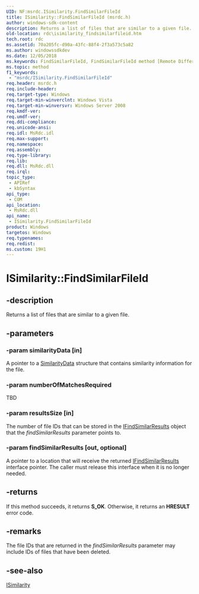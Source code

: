 ```yaml
---
UID: NF:msrdc.ISimilarity.FindSimilarFileId
title: ISimilarity::FindSimilarFileId (msrdc.h)
author: windows-sdk-content
description: Returns a list of files that are similar to a given file.
old-location: rdc\isimilarity_findsimilarfileid.htm
tech.root: rdc
ms.assetid: 70a205fc-d90a-43fc-88f4-2f3a573c5a82
ms.author: windowssdkdev
ms.date: 12/05/2018
ms.keywords: FindSimilarFileId, FindSimilarFileId method [Remote Differential Compression], FindSimilarFileId method [Remote Differential Compression],ISimilarity interface, ISimilarity interface [Remote Differential Compression],FindSimilarFileId method, ISimilarity.FindSimilarFileId, ISimilarity::FindSimilarFileId, fs.isimilarity_findsimilarfileid, msrdc/ISimilarity::FindSimilarFileId, rdc.isimilarity_findsimilarfileid
ms.topic: method
f1_keywords: 
 - "msrdc/ISimilarity.FindSimilarFileId"
req.header: msrdc.h
req.include-header: 
req.target-type: Windows
req.target-min-winverclnt: Windows Vista
req.target-min-winversvr: Windows Server 2008
req.kmdf-ver: 
req.umdf-ver: 
req.ddi-compliance: 
req.unicode-ansi: 
req.idl: MsRdc.idl
req.max-support: 
req.namespace: 
req.assembly: 
req.type-library: 
req.lib: 
req.dll: MsRdc.dll
req.irql: 
topic_type:
 - APIRef
 - kbSyntax
api_type:
 - COM
api_location:
 - MsRdc.dll
api_name:
 - ISimilarity.FindSimilarFileId
product: Windows
targetos: Windows
req.typenames: 
req.redist: 
ms.custom: 19H1
---
```


# ISimilarity::FindSimilarFileId


## -description


Returns a list of files that are similar to a given file.


## -parameters




### -param similarityData [in]

A pointer to a <a href="https://docs.microsoft.com/previous-versions/windows/desktop/api/msrdc/ns-msrdc-__midl___midl_itf_msrdc_0000_0000_0012">SimilarityData</a> structure that contains similarity information for the file.


### -param numberOfMatchesRequired

TBD


### -param resultsSize [in]

The number of file IDs that can be stored in the <a href="https://docs.microsoft.com/previous-versions/windows/desktop/api/msrdc/nn-msrdc-ifindsimilarresults">IFindSimilarResults</a> object that the <i>findSimilarResults</i> parameter points to.


### -param findSimilarResults [out, optional]

A pointer to a location that will receive the returned  <a href="https://docs.microsoft.com/previous-versions/windows/desktop/api/msrdc/nn-msrdc-ifindsimilarresults">IFindSimilarResults</a> interface pointer. The caller must release this interface when it is no longer needed.


## -returns



If this method succeeds, it returns <b xmlns:loc="http://microsoft.com/wdcml/l10n">S_OK</b>. Otherwise, it returns an <b xmlns:loc="http://microsoft.com/wdcml/l10n">HRESULT</b> error code.




## -remarks



The file IDs that are returned in the <i>findSimilarResults</i> parameter may include IDs of files that have been deleted.




## -see-also




<a href="https://docs.microsoft.com/previous-versions/windows/desktop/api/msrdc/nn-msrdc-isimilarity">ISimilarity</a>
 

 

